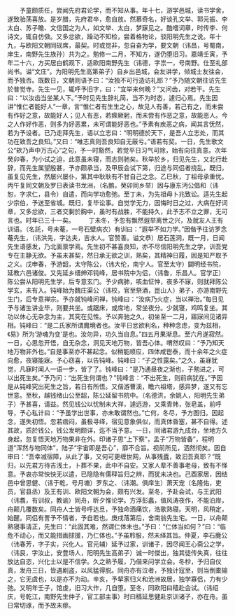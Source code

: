 <!-- { "loadSidebar": true } -->
　　予童颇质任，尝闻先府君论学，而不知从事。年十七，游学邑城，读书学舍，遂致骀荡喜放。是岁腊，先府君卒，愈自放。然慕奇名，好谈孔文举、郭元振、李太白、苏子瞻、文信国之为人，如文举、太白，梦寐见之。酷嗜词章，时传李、何诗文，辄自仿傚。又多忿欲，躁动不知检，尝着格物论，驳阳明先生之说。年十九，与欧阳文朝同砚席，最契。时或觉非，忽自奋为学，要文朝（讳昌，号蜀南，庠生，南野先生族孙）共为之。勉修一二月，不知方，遂仍堕旧习。嘉靖壬寅，予年二十六，方买居白鹤观下，适欧阳南野先生（讳德，字祟一，号南野。仕至礼部尚书。谥“文庄”。为阳明先生高第弟子）自乡出邑城，会友讲学，倾城士友往会，而予独否。既数日，文朝则语予曰：“汝独不可行造访礼耶？”予乃随文朝往访先生於普觉寺。先生一见，辄呼予旧字，曰：“宜举来何晚？”又问齿，对若干。先生曰：“以汝齿当坐某人下。”予时见先生辞礼简，当不为时态，遽归心焉。先生因讲“惟仁者能好人”一章，言“惟仁者有生生之心，故见人有善，若己有之，而未尝有作好之意，故能好人；见人有恶，若瘝厥躬，而未尝有作恶之意，故能恶人。今之人作好作恶，则多为好恶累，未可谓能好恶也。”予素有疾恶之病，闻其言怃然，若为予设者。已乃走拜先生，语以立志曰：“明明德於天下，是吾人立志处，而其功在致吾之良知。”又曰：“唯志真则吾良知自无蔽亏。”语若有契。一日，先生歌文公“欸乃声中万古心”之句，予一时豁然，若觉平日习气可除，始有向往真意。次年癸卯春，为小试之迫，此意虽未寝，而志则驰矣。秋举於乡，归见先生，又北行赴辞，而先生属望殷甚，予亦颇承当，及甲辰会试下第，归途与同侣者挠乱，既归，虽复见先生，然屡兴屡仆，第其中耿耿有不甘自己之念。乙巳秋，丁祖母承重忧。丙午复同文朝及罗日表读书龙洲，（名鹏，癸卯同乡举）因与康东沔公倡和（讳恕，字求仁，县令）自遣，而向学功愈弛。至丁未，为先祖母卜兆致讼。适先生起少宗伯，予送至省城。既归，复毕讼事。自觉学无力，因悔时日之过，大病在好词章，又多忿欲，三者交剚於胸中，虽时有战胜，不能持久，此予志不立之罪，无可言也。时年已三十一矣。
　　丁未冬，予忽有飘然遐举离世之兴，及就友人王有训语。（名託，号未菴，一号石壁病农）有训曰：“遐举不如力学。”因偕予往访罗念菴先生，（讳洪先，字达夫，吉水人。官赞善。谥文恭）居石莲洞，既一月，日闻先生语感发，乃北面禀学焉。先生初不甚喜良知，亦不尽信阳明先生之学，训吾党专在主静无欲。予虽未甚契，然日承无欲之训，熟矣，其精神日履，因是知严取予之义。戊申春，予游韶，太守陈公，（讳大伦，南宁人。官至太守）闢明经书院，延教六邑诸俊。又先延乡缙绅邓钝峰，居书院中为侣，（讳鲁，乐昌人。官学正）陈公尝从阳明先生学，后专意玄门。予少病肺，咳血怔忡，夜多不寐，则就拜陈公学玄，未有入。钝峰始为魏庄渠公（讳校，官至祭酒，崑山人）弟子，亦游南野先生门，后专意禅宗。予亦就钝峰问禅，钝峰曰：“汝病乃火症，当以禅治。”每日见予与诸生讲业毕，则要共坐。或踞床，或席地，常坐夜分。少就寝，鸡鸣复坐。其功以休心无杂念为主，其究在见性。予以奔驰之久，初坐至一二月，寤寐间见诸异相。钝峰曰：“是二氏家所谓魔境者也。汝平日忿欲利名，种种念虑，变为兹相，《易》所为‘游魂为变’是也。汝勿异，功久当自息。”四五月果渐息。至六月遂寂然。一日，心思忽开悟，自无杂念，洞见天地万物，皆吾心体。喟然叹曰：“予乃知天地万物非外也。”自是事至亦不甚起念。似稍能顺应，四体咸鬯泰，而十余年之火症向愈，夜寝能寐。予心窃喜，以告钝峰。钝峰曰：“子之性露矣。”之久，虽寐犹觉，凡寐时闻人一语一步，皆了了。钝峰曰：“是乃通昼夜之渐也，子勉进之，可以出死生矣。”予乃问：“出死生何谓也？”钝峰言：“不出死生，则前病犹在。”予因是从钝峰究出死生之旨，若日有所悟。又偕游曹溪，瞻六祖塔，感异梦，遂又有忘世意。至秋，越钱绪山公至韶，陈公延留书院中。（名德洪，余姚人，阳明先生弟子）予甚喜，请益。然见钱公以忧制未大祥，遽远游，又乘青帏，张皂盖，前呼导，予心私计曰：“予虽学出世事，亦未敢谓然也。”亡何，冬尽，予方图归。因起念，遂失初悟。忽若痞闷，虽极寻绎，宿见意象俱似，而真体昏塞，甚不自得。述其故，质於钱公，钱公发明颇详，迄不当予意。一日，同诸君游九成台，坐地方久身起，忽复悟天地万物果非在外。印诸子思“上下察”，孟子“万物皆备”，程明道“浑然与物同体”，陆子“宇宙即是吾心”，靡不合旨。视前所见，洒然彻矣。因自审曰：“吾幸减宿障，从此了事，又何可更缠世网，从事残蠹，致汩吾真耶？”既归，以先君方待吉浅土，卜葬不果，此中不自安。又家人辈不善事老母，致有不怿意。予衷亦常怏怏无以遣，已隐隐有儒释旨归之辨，而犹未决也。己酉家居，因结邑中曾思健、（讳于乾，号月塘）罗东之、（讳潮。俱庠生）萧天宠（名隆佑，吏员，官县丞）及王有训、欧阳文朝为会，颇有兴发。至冬，予赴会试，与王武阳（讳翥，有训叔，教谕）同舟，昕夕惟论学。方浮彭蠡，值风涛夜作，不能泊岸，舟颠几覆数矣。同舟人士皆号呼达旦，予独命酒痛饮，浩歌熟寝。天明，风稍定，始醒。同侣有詈予不情者，予自若也。庚戌落第后，舍南翁先生宅。一日，以舟颠熟寝事请正，先生曰：“此固其难，然谓仁体未也。”予曰：“仁体当如何？”曰：“临危不动心，而又能措画捄援，乃仁体也。”予虽聆服，然未绎其旨。仲夏，李石鹿公（讳春芳，字子实，兴化人。官元辅）延予过家，训诸子，因尽闻王心斋公之学，（讳艮，字汝止，安豊场人，阳明先生高弟子）诚一时傑出，独其徒传失真，往往放达自恣，兴化士以是不信学。久之熟予履，乃偕来问学立会。冬杪，予归自仪真，发舟三日，皆遇剧盗，以风猛得脱。同舟亦有泣者，予独计寇至，则当倒橐输之，它无虞也，以是亦不为动。辛亥，予挈家归义和沧洲故居，独学寡侣，力有少弛。又明年壬子，馆虔，旧习大作，几自堕。至冬，同欧阳曰穑赴会试。（讳绍庆，号乾江，南野先生仲子，官工部主事）时曰穑延思健赴京训诸子，亦在舟。虽日常切琢，而予故未瘳。

